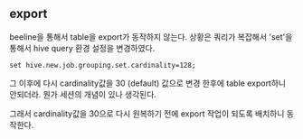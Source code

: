 ##   export
beeline을 통해서 table을 export가 동작하지 않는다.
상황은 쿼리가 복잡해서 'set'을 통해서 hive query 환경 설정을 변경하였다.
```
set hive.new.job.grouping.set.cardinality=128;
```
그 이후에 다시 cardinality값을 30 (default) 값으로 변경 한후에 table export하니 안되더라.
뭔가 세션의 개념이 있나 생각된다.

그래서 cardinality값을 30으로 다시 원복하기 전에 export 작업이 되도록 배치하니 동작한다.

